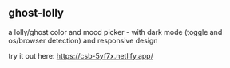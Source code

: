 ## ghost-lolly

a lolly/ghost color and mood picker - with dark mode (toggle and os/browser detection) and responsive design 

try it out here: https://csb-5yf7x.netlify.app/
